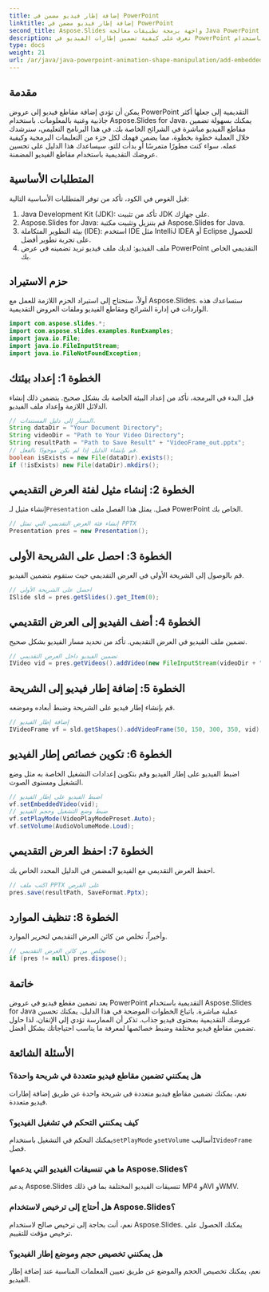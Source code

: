 ```yaml
---
title: إضافة إطار فيديو مضمن في PowerPoint
linktitle: إضافة إطار فيديو مضمن في PowerPoint
second_title: Aspose.Slides واجهة برمجة تطبيقات معالجة Java PowerPoint
description: تعرف على كيفية تضمين إطارات الفيديو في PowerPoint باستخدام Aspose.Slides لـ Java من خلال هذا البرنامج التعليمي خطوة بخطوة. تعزيز العروض التقديمية الخاصة بك بسهولة.
type: docs
weight: 21
url: /ar/java/java-powerpoint-animation-shape-manipulation/add-embedded-video-frame-powerpoint/
---
```

## مقدمة
يمكن أن تؤدي إضافة مقاطع فيديو إلى عروض PowerPoint التقديمية إلى جعلها أكثر جاذبية وغنية بالمعلومات. باستخدام Aspose.Slides for Java، يمكنك بسهولة تضمين مقاطع الفيديو مباشرة في الشرائح الخاصة بك. في هذا البرنامج التعليمي، سنرشدك خلال العملية خطوة بخطوة، مما يضمن فهمك لكل جزء من التعليمات البرمجية وكيفية عمله. سواء كنت مطورًا متمرسًا أو بدأت للتو، سيساعدك هذا الدليل على تحسين عروضك التقديمية باستخدام مقاطع الفيديو المضمنة.
## المتطلبات الأساسية
قبل الغوص في الكود، تأكد من توفر المتطلبات الأساسية التالية:
1. Java Development Kit (JDK): تأكد من تثبيت JDK على جهازك.
2. Aspose.Slides for Java: قم بتنزيل وتثبيت مكتبة Aspose.Slides for Java.
3. بيئة التطوير المتكاملة (IDE): استخدم IDE مثل IntelliJ IDEA أو Eclipse للحصول على تجربة تطوير أفضل.
4. ملف الفيديو: لديك ملف فيديو تريد تضمينه في عرض PowerPoint التقديمي الخاص بك.
## حزم الاستيراد
أولاً، ستحتاج إلى استيراد الحزم اللازمة للعمل مع Aspose.Slides. ستساعدك هذه الواردات في إدارة الشرائح ومقاطع الفيديو وملفات العروض التقديمية.
```java
import com.aspose.slides.*;
import com.aspose.slides.examples.RunExamples;
import java.io.File;
import java.io.FileInputStream;
import java.io.FileNotFoundException;
```
## الخطوة 1: إعداد بيئتك
قبل البدء في البرمجة، تأكد من إعداد البيئة الخاصة بك بشكل صحيح. يتضمن ذلك إنشاء الدلائل اللازمة وإعداد ملف الفيديو.
```java
// المسار إلى دليل المستندات.
String dataDir = "Your Document Directory";
String videoDir = "Path to Your Video Directory";
String resultPath = "Path to Save Result" + "VideoFrame_out.pptx";
// قم بإنشاء الدليل إذا لم يكن موجودًا بالفعل.
boolean isExists = new File(dataDir).exists();
if (!isExists) new File(dataDir).mkdirs();
```
## الخطوة 2: إنشاء مثيل لفئة العرض التقديمي
 إنشاء مثيل لـ`Presentation` فصل. يمثل هذا الفصل ملف PowerPoint الخاص بك.
```java
// إنشاء فئة العرض التقديمي التي تمثل PPTX
Presentation pres = new Presentation();
```
## الخطوة 3: احصل على الشريحة الأولى
قم بالوصول إلى الشريحة الأولى في العرض التقديمي حيث ستقوم بتضمين الفيديو.
```java
// احصل على الشريحة الأولى
ISlide sld = pres.getSlides().get_Item(0);
```
## الخطوة 4: أضف الفيديو إلى العرض التقديمي
تضمين ملف الفيديو في العرض التقديمي. تأكد من تحديد مسار الفيديو بشكل صحيح.
```java
// تضمين الفيديو داخل العرض التقديمي
IVideo vid = pres.getVideos().addVideo(new FileInputStream(videoDir + "Wildlife.mp4"), LoadingStreamBehavior.ReadStreamAndRelease);
```
## الخطوة 5: إضافة إطار فيديو إلى الشريحة
قم بإنشاء إطار فيديو على الشريحة وضبط أبعاده وموضعه.
```java
// إضافة إطار الفيديو
IVideoFrame vf = sld.getShapes().addVideoFrame(50, 150, 300, 350, vid);
```
## الخطوة 6: تكوين خصائص إطار الفيديو
اضبط الفيديو على إطار الفيديو وقم بتكوين إعدادات التشغيل الخاصة به مثل وضع التشغيل ومستوى الصوت.
```java
// اضبط الفيديو على إطار الفيديو
vf.setEmbeddedVideo(vid);
// ضبط وضع التشغيل وحجم الفيديو
vf.setPlayMode(VideoPlayModePreset.Auto);
vf.setVolume(AudioVolumeMode.Loud);
```
## الخطوة 7: احفظ العرض التقديمي
احفظ العرض التقديمي مع الفيديو المضمن في الدليل المحدد الخاص بك.
```java
// اكتب ملف PPTX على القرص
pres.save(resultPath, SaveFormat.Pptx);
```
## الخطوة 8: تنظيف الموارد
وأخيراً، تخلص من كائن العرض التقديمي لتحرير الموارد.
```java
// تخلص من كائن العرض التقديمي
if (pres != null) pres.dispose();
```
## خاتمة
يعد تضمين مقطع فيديو في عروض PowerPoint التقديمية باستخدام Aspose.Slides for Java عملية مباشرة. باتباع الخطوات الموضحة في هذا الدليل، يمكنك تحسين عروضك التقديمية بمحتوى فيديو جذاب. تذكر أن الممارسة تؤدي إلى الإتقان، لذا حاول تضمين مقاطع فيديو مختلفة وضبط خصائصها لمعرفة ما يناسب احتياجاتك بشكل أفضل.
## الأسئلة الشائعة
### هل يمكنني تضمين مقاطع فيديو متعددة في شريحة واحدة؟
نعم، يمكنك تضمين مقاطع فيديو متعددة في شريحة واحدة عن طريق إضافة إطارات فيديو متعددة.
### كيف يمكنني التحكم في تشغيل الفيديو؟
 يمكنك التحكم في التشغيل باستخدام`setPlayMode` و`setVolume` أساليب`IVideoFrame` فصل.
### ما هي تنسيقات الفيديو التي يدعمها Aspose.Slides؟
يدعم Aspose.Slides تنسيقات الفيديو المختلفة بما في ذلك MP4 وAVI وWMV.
### هل أحتاج إلى ترخيص لاستخدام Aspose.Slides؟
نعم، أنت بحاجة إلى ترخيص صالح لاستخدام Aspose.Slides. يمكنك الحصول على ترخيص مؤقت للتقييم.
### هل يمكنني تخصيص حجم وموضع إطار الفيديو؟
نعم، يمكنك تخصيص الحجم والموضع عن طريق تعيين المعلمات المناسبة عند إضافة إطار الفيديو.